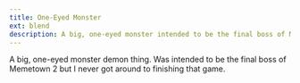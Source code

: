 ```yaml
---
title: One-Eyed Monster
ext: blend
description: A big, one-eyed monster intended to be the final boss of Memetown 2.
---
```

A big, one-eyed monster demon thing. Was intended to be the final boss of Memetown 2 but I never got around to finishing that game.